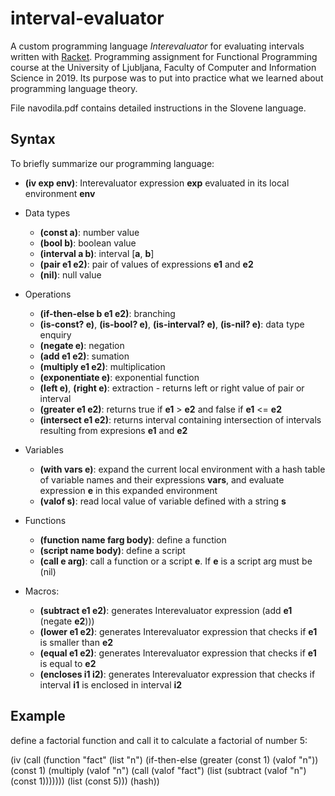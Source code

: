 # interval-evaluator

A custom programming language *Interevaluator* for evaluating intervals written with [Racket](https://racket-lang.org/). Programming assignment for Functional Programming course at the University of Ljubljana, Faculty of Computer and Information Science in 2019. Its purpose was to put into practice what we learned about programming language theory.

File navodila.pdf contains detailed instructions in the Slovene language. 

## Syntax
To briefly summarize our programming language:

* **(iv exp env)**: Interevaluator expression **exp** evaluated in its local environment **env**

* Data types
  * **(const a)**: number value
  * **(bool b)**: boolean value
  * **(interval a b)**: interval [**a**, **b**]
  * **(pair e1 e2)**: pair of values of expressions **e1** and **e2**
  * **(nil)**: null value
  
* Operations
  * **(if-then-else b e1 e2)**: branching
  * **(is-const? e)**, **(is-bool? e)**, **(is-interval? e)**, **(is-nil? e)**: data type enquiry
  * **(negate e)**: negation
  * **(add e1 e2)**: sumation
  * **(multiply e1 e2)**: multiplication
  * **(exponentiate e)**: exponential function
  * **(left e)**, **(right e)**: extraction - returns left or right value of pair or interval
  * **(greater e1 e2)**: returns true if **e1** > **e2** and false if **e1** <= **e2**
  * **(intersect e1 e2)**: returns interval containing intersection of intervals resulting from expresions **e1** and **e2**
  
* Variables
  * **(with vars e)**: expand the current local environment with a hash table of variable names and their expressions **vars**, and evaluate expression **e** in this expanded environment
  * **(valof s)**: read local value of variable defined with a string **s**

* Functions
  * **(function name farg body)**: define a function
  * **(script name body)**: define a script
  * **(call e arg)**: call a function or a script **e**. If **e** is a script arg must be (nil)
  
* Macros:
  * **(subtract e1 e2)**: generates Interevaluator expression (add **e1** (negate **e2**)))
  * **(lower e1 e2)**: generates Interevaluator expression that checks if **e1** is smaller than **e2**
  * **(equal e1 e2)**: generates Interevaluator expression that checks if **e1** is equal to **e2**
  * **(encloses i1 i2)**: generates Interevaluator expression that checks if interval **i1** is enclosed in interval **i2**


## Example

define a factorial function and call it to calculate a factorial of number 5:

(iv (call
        (function "fact" (list "n")
            (if-then-else (greater (const 1) (valof "n"))
                (const 1)
                (multiply (valof "n") (call (valof "fact") (list (subtract (valof "n") (const 1)))))))
        (list (const 5)))
    (hash))
